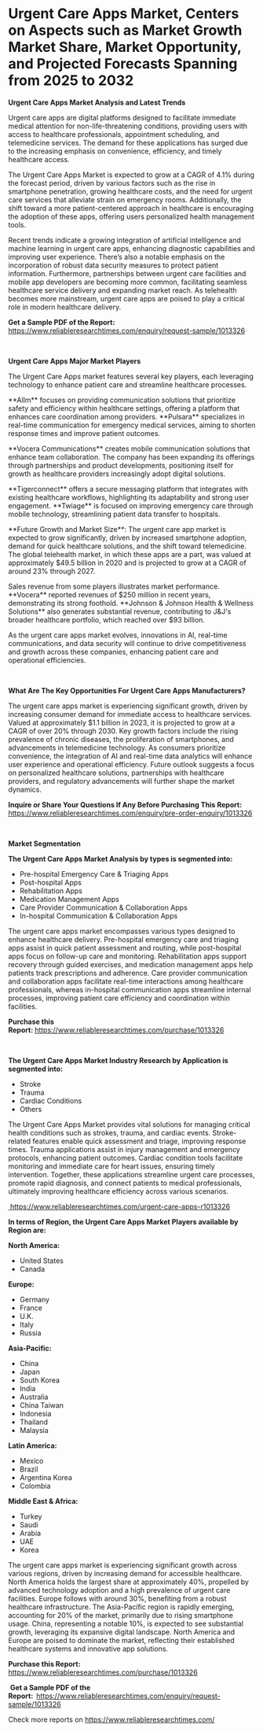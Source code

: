 <p><h1>Urgent Care Apps Market, Centers on Aspects such as Market Growth Market Share, Market Opportunity, and Projected Forecasts Spanning from 2025 to 2032</h1></p><p><strong>Urgent Care Apps Market Analysis and Latest Trends</strong></p>
<p><p>Urgent care apps are digital platforms designed to facilitate immediate medical attention for non-life-threatening conditions, providing users with access to healthcare professionals, appointment scheduling, and telemedicine services. The demand for these applications has surged due to the increasing emphasis on convenience, efficiency, and timely healthcare access.</p><p>The Urgent Care Apps Market is expected to grow at a CAGR of 4.1% during the forecast period, driven by various factors such as the rise in smartphone penetration, growing healthcare costs, and the need for urgent care services that alleviate strain on emergency rooms. Additionally, the shift toward a more patient-centered approach in healthcare is encouraging the adoption of these apps, offering users personalized health management tools.</p><p>Recent trends indicate a growing integration of artificial intelligence and machine learning in urgent care apps, enhancing diagnostic capabilities and improving user experience. There’s also a notable emphasis on the incorporation of robust data security measures to protect patient information. Furthermore, partnerships between urgent care facilities and mobile app developers are becoming more common, facilitating seamless healthcare service delivery and expanding market reach. As telehealth becomes more mainstream, urgent care apps are poised to play a critical role in modern healthcare delivery.</p></p>
<p><strong>Get a Sample PDF of the Report:&nbsp;</strong> <a href="https://www.reliableresearchtimes.com/enquiry/request-sample/1013326?utm_campaign=3101&utm_medium=2&utm_source=Github&utm_content=ia&utm_term=06032025&utm_id=urgent-care-apps">https://www.reliableresearchtimes.com/enquiry/request-sample/1013326</a></p>
<p>&nbsp;</p>
<p><strong>Urgent Care Apps Major Market Players</strong></p>
<p><p>The Urgent Care Apps market features several key players, each leveraging technology to enhance patient care and streamline healthcare processes. </p><p>**Allm** focuses on providing communication solutions that prioritize safety and efficiency within healthcare settings, offering a platform that enhances care coordination among providers. **Pulsara** specializes in real-time communication for emergency medical services, aiming to shorten response times and improve patient outcomes.</p><p>**Vocera Communications** creates mobile communication solutions that enhance team collaboration. The company has been expanding its offerings through partnerships and product developments, positioning itself for growth as healthcare providers increasingly adopt digital solutions.</p><p>**Tigerconnect** offers a secure messaging platform that integrates with existing healthcare workflows, highlighting its adaptability and strong user engagement. **Twiage** is focused on improving emergency care through mobile technology, streamlining patient data transfer to hospitals.</p><p>**Future Growth and Market Size**: The urgent care app market is expected to grow significantly, driven by increased smartphone adoption, demand for quick healthcare solutions, and the shift toward telemedicine. The global telehealth market, in which these apps are a part, was valued at approximately $49.5 billion in 2020 and is projected to grow at a CAGR of around 23% through 2027.</p><p>Sales revenue from some players illustrates market performance. **Vocera** reported revenues of $250 million in recent years, demonstrating its strong foothold. **Johnson & Johnson Health & Wellness Solutions** also generates substantial revenue, contributing to J&J's broader healthcare portfolio, which reached over $93 billion.</p><p>As the urgent care apps market evolves, innovations in AI, real-time communications, and data security will continue to drive competitiveness and growth across these companies, enhancing patient care and operational efficiencies.</p></p>
<p>&nbsp;</p>
<p><strong>What Are The Key Opportunities For Urgent Care Apps Manufacturers?</strong></p>
<p><p>The urgent care apps market is experiencing significant growth, driven by increasing consumer demand for immediate access to healthcare services. Valued at approximately $1.1 billion in 2023, it is projected to grow at a CAGR of over 20% through 2030. Key growth factors include the rising prevalence of chronic diseases, the proliferation of smartphones, and advancements in telemedicine technology. As consumers prioritize convenience, the integration of AI and real-time data analytics will enhance user experience and operational efficiency. Future outlook suggests a focus on personalized healthcare solutions, partnerships with healthcare providers, and regulatory advancements will further shape the market dynamics.</p></p>
<p><strong>Inquire or Share Your Questions If Any Before Purchasing This Report:</strong> <a href="https://www.reliableresearchtimes.com/enquiry/pre-order-enquiry/1013326?utm_campaign=3101&utm_medium=2&utm_source=Github&utm_content=ia&utm_term=06032025&utm_id=urgent-care-apps">https://www.reliableresearchtimes.com/enquiry/pre-order-enquiry/1013326</a></p>
<p>&nbsp;</p>
<p><strong>Market Segmentation</strong></p>
<p><strong>The Urgent Care Apps Market Analysis by types is segmented into:</strong></p>
<p><ul><li>Pre-hospital Emergency Care & Triaging Apps</li><li>Post-hospital Apps</li><li>Rehabilitation Apps</li><li>Medication Management Apps</li><li>Care Provider Communication & Collaboration Apps</li><li>In-hospital Communication & Collaboration Apps</li></ul></p>
<p><p>The urgent care apps market encompasses various types designed to enhance healthcare delivery. Pre-hospital emergency care and triaging apps assist in quick patient assessment and routing, while post-hospital apps focus on follow-up care and monitoring. Rehabilitation apps support recovery through guided exercises, and medication management apps help patients track prescriptions and adherence. Care provider communication and collaboration apps facilitate real-time interactions among healthcare professionals, whereas in-hospital communication apps streamline internal processes, improving patient care efficiency and coordination within facilities.</p></p>
<p><strong>Purchase this Report:&nbsp;</strong><a href="https://www.reliableresearchtimes.com/purchase/1013326?utm_campaign=3101&utm_medium=2&utm_source=Github&utm_content=ia&utm_term=06032025&utm_id=urgent-care-apps">https://www.reliableresearchtimes.com/purchase/1013326</a></p>
<p>&nbsp;</p>
<p><strong>The Urgent Care Apps Market Industry Research by Application is segmented into:</strong></p>
<p><ul><li>Stroke</li><li>Trauma</li><li>Cardiac Conditions</li><li>Others</li></ul></p>
<p><p>The Urgent Care Apps Market provides vital solutions for managing critical health conditions such as strokes, trauma, and cardiac events. Stroke-related features enable quick assessment and triage, improving response times. Trauma applications assist in injury management and emergency protocols, enhancing patient outcomes. Cardiac condition tools facilitate monitoring and immediate care for heart issues, ensuring timely intervention. Together, these applications streamline urgent care processes, promote rapid diagnosis, and connect patients to medical professionals, ultimately improving healthcare efficiency across various scenarios.</p></p>
<p><a href="https://www.reliableresearchtimes.com/urgent-care-apps-r1013326?utm_campaign=3101&utm_medium=2&utm_source=Github&utm_content=ia&utm_term=06032025&utm_id=urgent-care-apps">&nbsp;https://www.reliableresearchtimes.com/urgent-care-apps-r1013326</a></p>
<p><strong>In terms of Region, the Urgent Care Apps Market Players available by Region are:</strong></p>
<p>
    <p> <strong> North America: </strong>
        <ul>
            <li>United States</li>
            <li>Canada</li>
        </ul>
        </p> 
    <p> <strong> Europe: </strong>
        <ul>
            <li>Germany</li>
            <li>France</li>
            <li>U.K.</li>
            <li>Italy</li>
            <li>Russia</li>
        </ul>
        </p> 
    <p> <strong> Asia-Pacific: </strong>
        <ul>
            <li>China</li>
            <li>Japan</li>
            <li>South Korea</li>
            <li>India</li>
            <li>Australia</li>
            <li>China Taiwan</li>
            <li>Indonesia</li>
            <li>Thailand</li>
            <li>Malaysia</li>
        </ul>
        </p> 
    <p> <strong> Latin America: </strong>
        <ul>
            <li>Mexico</li>
            <li>Brazil</li>
            <li>Argentina Korea</li>
            <li>Colombia</li>
        </ul>
        </p> 
    <p> <strong> Middle East & Africa: </strong>
        <ul>
            <li>Turkey</li>
            <li>Saudi</li>
            <li>Arabia</li>
            <li>UAE</li>
            <li>Korea</li>
        </ul>
    </p>
    </p>
<p><p>The urgent care apps market is experiencing significant growth across various regions, driven by increasing demand for accessible healthcare. North America holds the largest share at approximately 40%, propelled by advanced technology adoption and a high prevalence of urgent care facilities. Europe follows with around 30%, benefiting from a robust healthcare infrastructure. The Asia-Pacific region is rapidly emerging, accounting for 20% of the market, primarily due to rising smartphone usage. China, representing a notable 10%, is expected to see substantial growth, leveraging its expansive digital landscape. North America and Europe are poised to dominate the market, reflecting their established healthcare systems and innovative app solutions.</p></p>
<p><strong>Purchase this Report: </strong><a href="https://www.reliableresearchtimes.com/purchase/1013326?utm_campaign=3101&utm_medium=2&utm_source=Github&utm_content=ia&utm_term=06032025&utm_id=urgent-care-apps">https://www.reliableresearchtimes.com/purchase/1013326</a></p>
<p>&nbsp;<strong>Get a Sample PDF of the Report:&nbsp;&nbsp;</strong><a href="https://www.reliableresearchtimes.com/enquiry/request-sample/1013326?utm_campaign=3101&utm_medium=2&utm_source=Github&utm_content=ia&utm_term=06032025&utm_id=urgent-care-apps">https://www.reliableresearchtimes.com/enquiry/request-sample/1013326</a></p>
<p><strong></strong></p>
<p>Check more reports on <a href="https://www.reliableresearchtimes.com/?utm_campaign=3101&utm_medium=2&utm_source=Github&utm_content=ia&utm_term=06032025&utm_id=urgent-care-apps">https://www.reliableresearchtimes.com/</a></p>